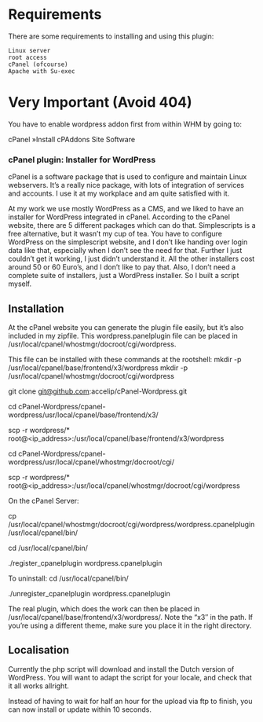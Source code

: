 # Requirements

There are some requirements to installing and using this plugin:

    Linux server
    root access
    cPanel (ofcourse)
    Apache with Su-exec

# Very Important (Avoid 404)

You have to enable wordpress addon first from within WHM by going to:

cPanel »Install cPAddons Site Software

### cPanel plugin: Installer for WordPress

cPanel is a software package that is used to configure and maintain Linux webservers. It’s a really nice package, with lots of integration of services and accounts. I use it at my workplace and am quite satisfied with it.

At my work we use mostly WordPress as a CMS, and we liked to have an installer for WordPress integrated in cPanel. According to the cPanel website, there are 5 different packages which can do that.
Simplescripts is a free alternative, but it wasn’t my cup of tea. You have to configure WordPress on the simplescript website, and I don’t like handing over login data like that, especially when I don’t see the need for that. Further I just couldn’t get it working, I just didn’t understand it.
All the other installers cost around 50 or 60 Euro’s, and I don’t like to pay that. Also, I don’t need a complete suite of installers, just a WordPress installer.
So I built a script myself.

## Installation

At the cPanel website you can generate the plugin file easily, but it’s also included in my zipfile.
This wordpress.panelplugin file can be placed in /usr/local/cpanel/whostmgr/docroot/cgi/wordpress.

This file can be installed with these commands at the rootshell:
mkdir -p /usr/local/cpanel/base/frontend/x3/wordpress
mkdir -p /usr/local/cpanel/whostmgr/docroot/cgi/wordpress

git clone git@github.com:accelip/cPanel-Wordpress.git

cd cPanel-Wordpress/cpanel-wordpress/usr/local/cpanel/base/frontend/x3/

scp -r wordpress/* root@<ip_address>:/usr/local/cpanel/base/frontend/x3/wordpress 

cd cPanel-Wordpress/cpanel-wordpress/usr/local/cpanel/whostmgr/docroot/cgi/
 
scp -r wordpress/* root@<ip_address>:/usr/local/cpanel/whostmgr/docroot/cgi/wordpress 
 
On the cPanel Server:

cp /usr/local/cpanel/whostmgr/docroot/cgi/wordpress/wordpress.cpanelplugin /usr/local/cpanel/bin/

cd /usr/local/cpanel/bin/

./register_cpanelplugin wordpress.cpanelplugin

To uninstall:
cd /usr/local/cpanel/bin/

./unregister_cpanelplugin wordpress.cpanelplugin


The real plugin, which does the work can then be placed in /usr/local/cpanel/base/frontend/x3/wordpress/.
Note the “x3″ in the path. If you’re using a different theme, make sure you place it in the right directory.

## Localisation

Currently the php script will download and install the Dutch version of WordPress. You will want to adapt the script for your locale, and check that it all works allright.

Instead of having to wait for half an hour for the upload via ftp to finish, you can now install or update within 10 seconds.
